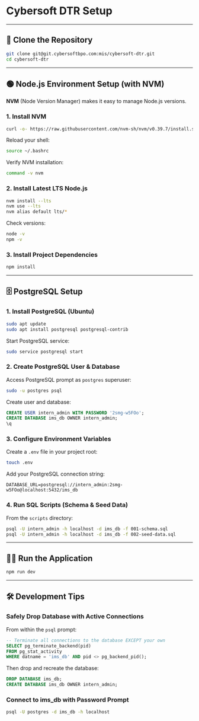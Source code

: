# Cybersoft DTR Setup

---

## 🚀 Clone the Repository

```bash
git clone git@git.cybersoftbpo.com:mis/cybersoft-dtr.git
cd cybersoft-dtr
```

---

## 🟢 Node.js Environment Setup (with NVM)

**NVM** (Node Version Manager) makes it easy to manage Node.js versions.

### 1. Install NVM

```bash
curl -o- https://raw.githubusercontent.com/nvm-sh/nvm/v0.39.7/install.sh | bash
```

Reload your shell:

```bash
source ~/.bashrc
```

Verify NVM installation:

```bash
command -v nvm
```

### 2. Install Latest LTS Node.js

```bash
nvm install --lts
nvm use --lts
nvm alias default lts/*
```

Check versions:

```bash
node -v
npm -v
```

### 3. Install Project Dependencies

```bash
npm install
```

---

## 🗄️ PostgreSQL Setup

### 1. Install PostgreSQL (Ubuntu)

```bash
sudo apt update
sudo apt install postgresql postgresql-contrib
```

Start PostgreSQL service:

```bash
sudo service postgresql start
```

### 2. Create PostgreSQL User & Database

Access PostgreSQL prompt as `postgres` superuser:

```bash
sudo -u postgres psql
```

Create user and database:

```sql
CREATE USER intern_admin WITH PASSWORD '2smg-w5FOo';
CREATE DATABASE ims_db OWNER intern_admin;
\q
```

### 3. Configure Environment Variables

Create a `.env` file in your project root:

```bash
touch .env
```

Add your PostgreSQL connection string:

```
DATABASE_URL=postgresql://intern_admin:2smg-w5FOo@localhost:5432/ims_db
```

### 4. Run SQL Scripts (Schema & Seed Data)

From the `scripts` directory:

```bash
psql -U intern_admin -h localhost -d ims_db -f 001-schema.sql
psql -U intern_admin -h localhost -d ims_db -f 002-seed-data.sql
```

---

## 🏃‍♂️ Run the Application

```bash
npm run dev
```

---

## 🛠️ Development Tips

### Safely Drop Database with Active Connections

From within the `psql` prompt:

```sql
-- Terminate all connections to the database EXCEPT your own
SELECT pg_terminate_backend(pid)
FROM pg_stat_activity
WHERE datname = 'ims_db' AND pid <> pg_backend_pid();
```

Then drop and recreate the database:

```sql
DROP DATABASE ims_db;
CREATE DATABASE ims_db OWNER intern_admin;
```

### Connect to ims_db with Password Prompt

```bash
psql -U postgres -d ims_db -h localhost
```
